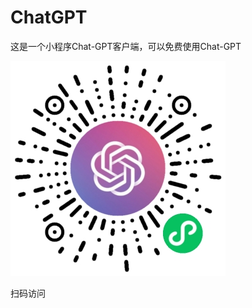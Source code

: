 # ChatGPT

这是一个小程序Chat-GPT客户端，可以免费使用Chat-GPT

![1681799477307](image/README/1681799477307.png)

扫码访问
